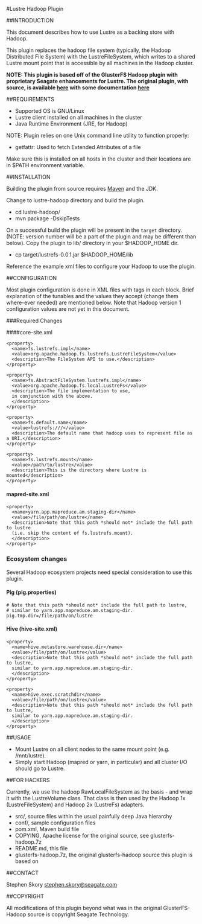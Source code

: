 #Lustre Hadoop Plugin

##INTRODUCTION

This document describes how to use Lustre as a backing store with Hadoop.

This plugin replaces the hadoop file system (typically, the Hadoop Distributed File System) with the 
LustreFileSystem, which writes to a shared Lustre mount point that is accessible by all machines
in the Hadoop cluster.

**NOTE: This plugin is based off of the GlusterFS Hadoop plugin with proprietary Seagate
enhancements for Lustre. The original plugin, with source, is available
[here](https://forge.gluster.org/hadoop) with some documentation
[here](https://forge.gluster.org/hadoop/pages/Architecture)**


##REQUIREMENTS

  * Supported OS is GNU/Linux
  * Lustre client installed on all machines in the cluster
  * Java Runtime Environment (JRE, for Hadoop)

NOTE: Plugin relies on one Unix command line utility to function properly:

  * getfattr: Used to fetch Extended Attributes of a file

Make sure this is installed on all hosts in the cluster and their locations are in $PATH
environment variable.


##INSTALLATION

Building the plugin from source requires [Maven](http://maven.apache.org/) and the JDK.

Change to lustre-hadoop directory and build the plugin.

  * cd lustre-hadoop/
  * mvn package -DskipTests

On a successful build the plugin will be present in the `target` directory. (NOTE: version number will be a part of the plugin and may be different than below). Copy the plugin to lib/ directory in your $HADOOP_HOME dir.

  * cp target/lustrefs-0.0.1.jar $HADOOP_HOME/lib

Reference the example xml files to configure your Hadoop to use the plugin.

##CONFIGURATION

Most plugin configuration is done in XML files with <name><value> tags in each <property> block. Brief explanation of the tunables and the values they accept (change them where-ever needed) are mentioned below. Note that Hadoop version 1 configuration values are not yet in this document.
  
###Required Changes

####core-site.xml

```
<property>
  <name>fs.lustrefs.impl</name>
  <value>org.apache.hadoop.fs.lustrefs.LustreFileSystem</value>
  <description>The FileSystem API to use.</description>
</property>

<property>
  <name>fs.AbstractFileSystem.lustrefs.impl</name>
  <value>org.apache.hadoop.fs.local.LustreFs</value>
  <description>The file implementation to use,
  in conjunction with the above.
  </description>
</property>

<property>
  <name>fs.default.name</name>
  <value>lustrefs:///</value>
  <description>The default name that hadoop uses to represent file as a URI.</description>
</property>

<property>
  <name>fs.lustrefs.mount</name>
  <value>/path/to/lustre</value>
  <description>This is the directory where Lustre is mounted</description>
</property>

```

#### mapred-site.xml

```
<property>
  <name>yarn.app.mapreduce.am.staging-dir</name>
  <value>/file/path/on/lustre</name>
  <description>Note that this path *should not* include the full path to lustre
  (i.e. skip the content of fs.lustrefs.mount).
  </description>
</property>
```

### Ecosystem changes

Several Hadoop ecosystem projects need special consideration to use this plugin.

#### Pig (pig.properties)

```
# Note that this path *should not* include the full path to lustre,
# similar to yarn.app.mapreduce.am.staging-dir.
pig.tmp.dir=/file/path/on/lustre

```

#### Hive (hive-site.xml)

```
<property>
  <name>hive.metastore.warehouse.dir</name>
  <value>/file/path/on/lustre</value>
  <description>Note that this path *should not* include the full path to lustre,
  similar to yarn.app.mapreduce.am.staging-dir.
  </description>
</property>

<property>
  <name>hive.exec.scratchdir</name>
  <value>/file/path/on/lustre</value>
  <description>Note that this path *should not* include the full path to lustre,
  similar to yarn.app.mapreduce.am.staging-dir.
  </description>
</property>
```


##USAGE

  * Mount Lustre on all client nodes to the same mount point (e.g. /mnt/lustre).
  * Simply start Hadoop (mapred or yarn, in particular) and all cluster I/O should go to Lustre.


##FOR HACKERS

Currently, we use the hadoop RawLocalFileSystem as 
the basis - and wrap it with the LustreVolume class.  That class is then used by the 
Hadoop 1x (LustreFileSystem) and Hadoop 2x (LustreFs) adapters.

 * src/, source files within the usual painfully deep Java hierarchy
 * conf/, sample configuration files
 * pom.xml, Maven build file
 * COPYING, Apache license for the original source, see glusterfs-hadoop.7z
 * README.md, this file
 * glusterfs-hadoop.7z, the original glusterfs-hadoop source this plugin is based on

##CONTACT

Stephen Skory <stephen.skory@seagate.com>

##COPYRIGHT

All modifications of this plugin beyond what was in the original GlusterFS-Hadoop source is copyright Seagate Technology.

